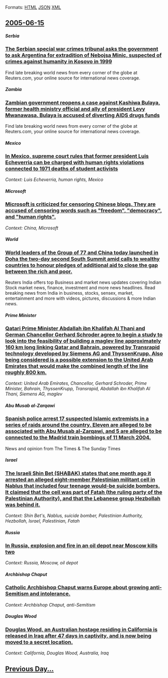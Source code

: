 
Formats: [HTML](2005/06/15/index.html)  [JSON](2005/06/15/index.json)  [XML](2005/06/15/index.xml)  

## [2005-06-15](/news/2005/06/15/index.md)

##### Serbia
### [ The Serbian special war crimes tribunal asks the government to ask Argentina for extradition of Nebojsa Minic, suspected of crimes against humanity in Kosovo in 1999 ](/news/2005/06/15/the-serbian-special-war-crimes-tribunal-asks-the-government-to-ask-argentina-for-extradition-of-neboja-a-minia-suspected-of-crimes-agains.md)
Find late breaking world news from every corner of the globe at Reuters.com, your online source for international news coverage.

##### Zambia
### [ Zambian government reopens a case against Kashiwa Bulaya, former health ministry official and ally of president Levy Mwanawasa. Bulaya is accused of diverting AIDS drugs funds ](/news/2005/06/15/zambian-government-reopens-a-case-against-kashiwa-bulaya-former-health-ministry-official-and-ally-of-president-levy-mwanawasa-bulaya-is-a.md)
Find late breaking world news from every corner of the globe at Reuters.com, your online source for international news coverage.

##### Mexico
### [ In Mexico, supreme court rules that former president Luis Echeverria can be charged with human rights violations connected to 1971 deaths of student activists ](/news/2005/06/15/in-mexico-supreme-court-rules-that-former-president-luis-echeverraa-can-be-charged-with-human-rights-violations-connected-to-1971-deaths.md)
_Context: Luis Echeverria, human rights, Mexico_

##### Microsoft
### [ Microsoft is criticized for censoring Chinese blogs. They are accused of censoring words such as "freedom", "democracy", and "human rights". ](/news/2005/06/15/microsoft-is-criticized-for-censoring-chinese-blogs-they-are-accused-of-censoring-words-such-as-freedom-democracy-and-human-rights.md)
_Context: China, Microsoft_

##### World
### [ World leaders of the Group of 77 and China today launched in Doha the two-day second South Summit amid calls to wealthy countries to honour pledges of additional aid to close the gap between the rich and poor. ](/news/2005/06/15/world-leaders-of-the-group-of-77-and-china-today-launched-in-doha-the-two-day-second-south-summit-amid-calls-to-wealthy-countries-to-honour.md)
Reuters India offers top Business and market news updates covering Indian Stock market news, finance, investment and more news headlines. Read breaking news from India in business, stocks, sensex, market, entertainment and more with videos, pictures, discussions & more Indian news.

##### Prime Minister
### [ Qatari Prime Minister Abdallah ibn Khalifah Al Thani and German Chancellor Gerhard Schroder agree to begin a study to look into the feasibility of building a maglev line approximately 160&nbsp;km long linking Qatar and Bahrain, powered by Transrapid technology developed by Siemens AG and ThyssenKrupp. Also being considered is a possible extension to the United Arab Emirates that would make the combined length of the line roughly 800&nbsp;km. ](/news/2005/06/15/qatari-prime-minister-abdallah-ibn-khalifah-al-thani-and-german-chancellor-gerhard-schrapder-agree-to-begin-a-study-to-look-into-the-feasib.md)
_Context: United Arab Emirates, Chancellor, Gerhard Schroder, Prime Minister, Bahrain, ThyssenKrupp, Transrapid, Abdallah ibn Khalifah Al Thani, Siemens AG, maglev_

##### Abu Musab al-Zarqawi
### [ Spanish police arrest 17 suspected Islamic extremists in a series of raids around the country. Eleven are alleged to be associated with Abu Musab al-Zarqawi, and 5 are alleged to be connected to the Madrid train bombings of 11 March 2004. ](/news/2005/06/15/spanish-police-arrest-17-suspected-islamic-extremists-in-a-series-of-raids-around-the-country-eleven-are-alleged-to-be-associated-with-abu.md)
News and opinion from The Times &amp; The Sunday Times

##### Israel
### [ The Israeli Shin Bet (SHABAK) states that one month ago it arrested an alleged eight-member Palestinian militant cell in Nablus that included four teenage would-be suicide bombers. It claimed that the cell was part of Fatah (the ruling party of the Palestinian Authority), and that the Lebanese group Hezbollah was behind it. ](/news/2005/06/15/the-israeli-shin-bet-shabak-states-that-one-month-ago-it-arrested-an-alleged-eight-member-palestinian-militant-cell-in-nablus-that-includ.md)
_Context: Shin Bet's, Nablus, suicide bomber, Palestinian Authority, Hezbollah, Israel, Palestinian, Fatah_

##### Russia
### [ In Russia, explosion and fire in an oil depot near Moscow kills two ](/news/2005/06/15/in-russia-explosion-and-fire-in-an-oil-depot-near-moscow-kills-two.md)
_Context: Russia, Moscow, oil depot_

##### Archbishop Chaput
### [ Catholic Archbishop Chaput warns Europe about growing anti-Semitism and intolerance. ](/news/2005/06/15/catholic-archbishop-chaput-warns-europe-about-growing-anti-semitism-and-intolerance.md)
_Context: Archbishop Chaput, anti-Semitism_

##### Douglas Wood
### [ Douglas Wood, an Australian hostage residing in California is released in Iraq after 47 days in captivity, and is now being moved to a secret location. ](/news/2005/06/15/douglas-wood-an-australian-hostage-residing-in-california-is-released-in-iraq-after-47-days-in-captivity-and-is-now-being-moved-to-a-secr.md)
_Context: California, Douglas Wood, Australia, Iraq_

## [Previous Day...](/news/2005/06/14/index.md)

